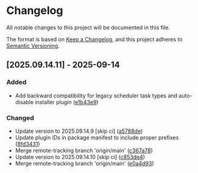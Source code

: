 # Changelog

All notable changes to this project will be documented in this file.

The format is based on [Keep a Changelog](https://keepachangelog.com/en/1.0.0/),
and this project adheres to [Semantic Versioning](https://semver.org/spec/v2.0.0.html).

## [2025.09.14.11] - 2025-09-14

### Added

* Add backward compatibility for legacy scheduler task types and auto-disable installer plugin ([e1b43e9](https://github.com/N6REJ/bears_aichatbot/commit/e1b43e9))

### Changed

* Update version to 2025.09.14.9 [skip ci] ([a5788de](https://github.com/N6REJ/bears_aichatbot/commit/a5788de))
* Update plugin IDs in package manifest to include proper prefixes ([8fd3431](https://github.com/N6REJ/bears_aichatbot/commit/8fd3431))
* Merge remote-tracking branch 'origin/main' ([c367a78](https://github.com/N6REJ/bears_aichatbot/commit/c367a78))
* Update version to 2025.09.14.10 [skip ci] ([c853de4](https://github.com/N6REJ/bears_aichatbot/commit/c853de4))
* Merge remote-tracking branch 'origin/main' ([e0a4d93](https://github.com/N6REJ/bears_aichatbot/commit/e0a4d93))

